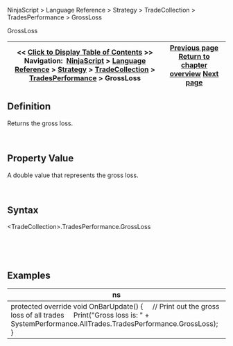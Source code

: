 ﻿


NinjaScript \> Language Reference \> Strategy \> TradeCollection \> TradesPerformance \> GrossLoss






















GrossLoss







| \<\< [Click to Display Table of Contents](grossloss.md) \>\> **Navigation:**     [NinjaScript](ninjascript.md) \> [Language Reference](language_reference_wip.md) \> [Strategy](strategy.md) \> [TradeCollection](tradecollection.md) \> [TradesPerformance](tradesperformance.md) \> GrossLoss | [Previous page](currency.md) [Return to chapter overview](tradesperformance.md) [Next page](grossprofit.md) |
| --- | --- |











## Definition


Returns the gross loss.  

 


## Property Value


A double value that represents the gross loss.


 


## Syntax
\<TradeCollection\>.TradesPerformance.GrossLoss


 


 


## 


## Examples




| ns |
| --- |
| protected override void OnBarUpdate() {      // Print out the gross loss of all trades      Print("Gross loss is: " \+ SystemPerformance.AllTrades.TradesPerformance.GrossLoss); } |









